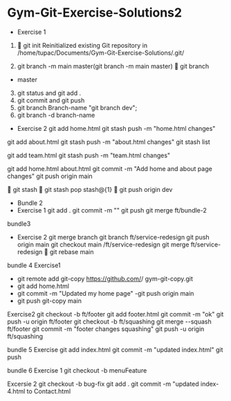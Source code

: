 # Gym-Git-Exercise-Solutions2

* Exercise 1
1.  git init
Reinitialized existing Git repository in /home/tupac/Documents/Gym-Git-Exercise-Solutions/.git/

2. git branch -m main master(git branch -m main master)
 git branch
* master

3. git status and git add .
4. git commit and git push
5. git branch Branch-name "git branch dev";
6. git branch -d branch-name


* Exercise 2
git add home.html
git stash push -m "home.html changes"

git add about.html
git stash push -m "about.html changes"
git stash list


git add team.html
git stash push -m "team.html changes"

git add home.html about.html
git commit -m "Add home and about page changes"
git push origin main

 git stash
 git stash pop stash@{1}
 git push origin dev


* Bundle 2
* Exercise 1
git add .
git commit -m ""
git push
git merge ft/bundle-2



bundle3
* Exercise 2
git merge branch
git branch ft/service-redesign
git push origin main
git checkout main /ft/service-redesign
git merge ft/service-redesign
 git rebase main




bundle 4
Exercise1
- git remote add git-copy https://github.com/<your-username>/   gym-git-copy.git
- git add home.html
- git commit -m "Updated my home page"
-git push origin main
- git push git-copy main

Exercise2
git checkout -b ft/footer
git add footer.html
git commit -m "ok"
git push -u origin ft/footer
git checkout -b ft/squashing
git merge --squash ft/footer
git commit -m "footer changes squashing"
git push -u origin ft/squashing

bundle 5
Exercise
git add index.html
git commit -m "updated index.html"
git push


bundle 6
Exercise 1
git checkout -b menuFeature

Excersie 2
git checkout -b bug-fix
git add .
git commit -m "updated index-4.html to Contact.html




